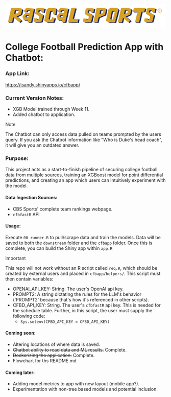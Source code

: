 ![Alt text](cfbapp/www/logo.png)

# College Football Prediction App with Chatbot:

### App Link:
https://jsandy.shinyapps.io/cfbapp/

### Current Version Notes:
* XGB Model trained through Week 11.
* Added chatbot to application.

>[!NOTE]
>The Chatbot can only access data pulled on teams prompted by the users query. If you ask the Chatbot information like "Who is Duke's head coach", it will give you an outdated answer.

### Purpose:
This project acts as a start-to-finish pipeline of securing college football data from multiple sources, training an XGBoost model for point differential predictions, and creating an app which users can intuitively experiment with the model.

#### Data Ingestion Sources:
* CBS Sports' complete team rankings webpage.
* `cfbfastR` API

#### Usage:
Execute `00 runner.R` to pull/scrape data and train the models. Data will be saved to both the `downstream` folder and the `cfbapp` folder. Once this is complete, you can build the Shiny app within `app.R`

>[!IMPORTANT]
>This repo will not work without an R script called `req.R`, which should be created by external users and placed in `cfbapp/helpers/`. This script must then contain variables:
> * OPENAI_API_KEY: String. The user's OpenAI api key.
> * PROMPT2: A string dictating the rules for the LLM's behavior ('PROMPT2' because that's how it's referenced in other scripts).
> * CFBD_API_KEY: String. The user's `cfbfastR` api key. This is needed for the schedule table. Further, in this script, the user must supply the following code:
>   * `Sys.setenv(CFBD_API_KEY = CFBD_API_KEY)`

#### Coming soon:
* Altering locations of where data is saved.
* ~~Chatbot ability to read data and ML results.~~ Complete.
* ~~Dockerizing the application.~~ Complete.
* Flowchart for ths README.md

#### Coming later:
* Adding model metrics to app with new layout (mobile app?).
* Experimentation with non-tree based models and potential inclusion.
